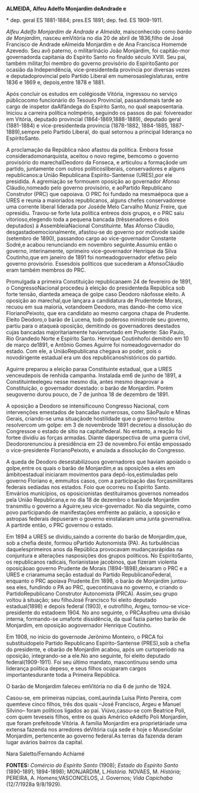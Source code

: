 **ALMEIDA, Alfeu Adelfo Monjardim deAndrade e**

\* dep. geral ES 1881-1884; pres.ES 1891; dep. fed. ES 1909-1911.

*Alfeu Adelfo Monjardim de Andrade e Almeida*, maisconhecido como *barão
de Monjardim*, nasceu emVitória no dia 20 de abril de 1836,filho de José
Francisco de Andrade eAlmeida Monjardim e de Ana Francisca Homemde
Azevedo. Seu avô paterno, o militarInácio João Monjardim, foi
capitão-mor governadorda capitania do Espírito Santo no finaldo século
XVIII. Seu pai, também militar,foi membro do governo provisório do
EspíritoSanto por ocasião da Independência, vice-presidenteda província
por diversas vezes e deputadoprovincial pelo Partido Liberal em
numerosaslegislaturas, entre 1836 e 1869 e, depois,entre 1878 e 1881.

Após concluir os estudos em colégiosde Vitória, ingressou no serviço
públicocomo funcionário do Tesouro Provincial, passandomais tarde ao
cargo de inspetor daAlfândega do Espírito Santo, no qual seaposentaria.
Iniciou a carreira política noImpério, seguindo os passos do pai:
foivereador em Vitória, deputado provincial (1864-1869,1888-1889),
deputado geral (1881-1884) e vice-presidenteda província (1878-1882,
1884-1885, 1887-1889),sempre pelo Partido Liberal, do qual setornou a
principal liderança no EspíritoSanto.

A proclamação da República nãoo afastou da política. Embora fosse
consideradomonarquista, aceitou o novo regime, bemcomo o governo
provisório do marechalDeodoro da Fonseca, e articulou a formaçãode um
partido, juntamente com outros políticosliberais, conservadores e alguns
republicanos:a União Republicana Espírito-Santense (URES),por ele
presidida. A agremiação se formouem oposição ao governador Afonso
Cláudio,nomeado pelo governo provisório, e aoPartido Republicano
Construtor (PRC) que oapoiava. O PRC foi fundado na mesmaépoca que a
URES e reunia a maioriados republicanos, alguns chefes conservadorese
uma corrente liberal liderada por Joséde Melo Carvalho Muniz Freire, que
opresidiu. Travou-se forte luta política entreos dois grupos, e o PRC
saiu vitorioso,elegendo toda a pequena bancada (trêssenadores e dois
deputados) à AssembleiaNacional Constituinte. Mas Afonso Cláudio,
desgastadoemocionalmente, afastou-se do governo por motivode saúde
(setembro de 1890), passandoo cargo ao vice-governador Constante Sodré,e
acabou renunciando em novembro seguinte.Assumiu então o governo,
interinamente, oprimeiro vice-governador Henrique da Silva Coutinho,que
em janeiro de 1891 foi nomeadogovernador efetivo pelo governo
provisório. Essesdois políticos que sucederam a AfonsoCláudio eram
também membros do PRC.

Promulgada a primeira Constituição republicanaem 24 de fevereiro de
1891, o CongressoNacional procedeu à eleição do presidenteda República
sob forte tensão, dianteda ameaça de golpe caso Deodoro nãofosse eleito.
A oposição ao marechal,que lançara a candidatura de Prudentede Morais,
recuou em sua maioria, votandoem Deodoro, mas dando-lhe como vice
FlorianoPeixoto, que era candidato ao mesmo cargona chapa de Prudente.
Eleito Deodoro,o barão de Lucena, todo poderoso ministrode seu governo,
partiu para o ataqueà oposição, demitindo os governadores deestados
cujas bancadas majoritariamente haviamvotado em Prudente: São Paulo, Rio
Grandedo Norte e Espírito Santo. Henrique Coutinhofoi demitido em 10 de
março de1891, e Antônio Gomes Aguirre foi nomeadogovernador do estado.
Com ele, a UniãoRepublicana chegava ao poder, pois o novodirigente
estadual era um dos republicanoshistóricos do partido.

Aguirre preparou a eleição paraa Constituinte estadual, que a URES
venceudepois de renhida campanha. Instalada em6 de junho de 1891, a
Constituinteelegeu nesse mesmo dia, antes mesmo deaprovar a
Constituição, o governador doestado: o barão de Monjardim. Porém
seugoverno durou pouco, de 7 de junhoa 18 de dezembro de 1891.

A oposição a Deodoro se intensificouno Congresso Nacional, com
intervenções emestados de bancadas numerosas, como SãoPaulo e Minas
Gerais, criando-se uma situaçãode hostilidade que o governo tentou
resolvercom um golpe: em 3 de novembrode 1891 decretou a dissolução do
Congressoe o estado de sítio na capitalfederal. No entanto, a reação foi
fortee dividiu as forças armadas. Diante daperspectiva de uma guerra
civil, Deodororenunciou à presidência em 23 de novembro.Foi então
empossado o vice-presidente FlorianoPeixoto, e anulada a dissolução do
Congresso.

A queda de Deodoro desestabilizouos governadores que haviam apoiado o
golpe,entre os quais o barão de Monjardim,e as oposições a eles em
âmbitoestadual iniciaram movimentos para depô-los,estimuladas pelo
governo Floriano e, emmuitos casos, com a participação das
forçasmilitares federais sediadas nos estados. Foio que ocorreu no
Espírito Santo. Emvários municípios, os oposicionistas destituíramos
governos nomeados pela União Republicana,e no dia 18 de dezembro o
barãode Monjardim transmitiu o governo a Aguirre,seu vice-governador. No
dia seguinte, como povo participando de manifestações emfrente ao
palácio, a oposição e astropas federais depuseram o governo einstalaram
uma junta governativa. A partirde então, o PRC governou o estado.

Em 1894 a URES se dividiu,saindo a corrente do barão de Monjardim,que,
sob a chefia deste, formou oPartido Autonomista (PA). As turbulências
daquelesprimeiros anos da República provocavam mudançasrápidas na
conjuntura e alterações nasposições dos grupos políticos. No
EspíritoSanto, os republicanos radicais, florianistase jacobinos, que
fizeram violenta oposiçãoao governo Prudente de Morais
(1894-1898),deixaram o PRC e a URES e criaramuma seção estadual do
Partido RepublicanoFederal, enquanto o PRC apoiava Prudente.Em 1898, o
barão de Monjardim juntou-sea eles, fundindo o PA ao PRC, quecontinuava
no governo, e criando o PartidoRepublicano Construtor Autonomista
(PRCA). Assim,seu grupo voltou à situação; seu filhoJosé Francisco foi
eleito deputado estadual(1898) e depois federal (1903), e outrofilho,
Argeu, tornou-se vice-presidente do estadoem 1904. No ano seguinte, o
PRCAsofreu uma divisão interna, formando-se umaforte dissidência, da
qual fazia parteo barão de Monjardim, em oposição aogovernador Henrique
Coutinho.

Em 1908, no início do governode Jerônimo Monteiro, o PRCA foi
substituídopelo Partido Republicano Espírito-Santense (PRES),sob a
chefia do presidente, e obarão de Monjardim acabou, após um curtoperíodo
na oposição, integrando-se a ele.No ano seguinte, foi eleito deputado
federal(1909-1911). Foi seu último mandato, mascontinuou sendo uma
liderança política depeso, e seus filhos ocuparam cargos
importantesdurante toda a Primeira República.

O barão de Monjardim faleceu emVitória no dia 6 de junho de 1924.

Casou-se, em primeiras núpcias, comLaurinda Luísa Pinto Pereira, com
quemteve cinco filhos, três dos quais –José Francisco, Argeu e Manuel
Silvino– foram políticos ligados ao pai. Viúvo,casou-se com Beatrice
Poli, com quem teveseis filhos, entre os quais Américo eAdelfo Poli
Monjardim, que foram prefeitosde Vitória. A família Monjardim era
proprietáriade uma extensa fazenda nos arredores deVitória cuja sede é
hoje o MuseuSolar Monjardim, pertencente ao governo federal.As terras da
fazenda deram lugar avários bairros da capital.

Nara Saletto/Fernando Achiamé

**FONTES:** *Comércio do Espírito Santo* (1908); *Estado do Espírito
Santo* (1890-1891; 1894-1898); MONJARDIM, L.*História.* NOVAES, M.
*História*; PEREIRA, A. *Homens*;VASCONCELOS, J. Governos; *Vida
Capichaba* (12/7/1928a 9/8/1929).
